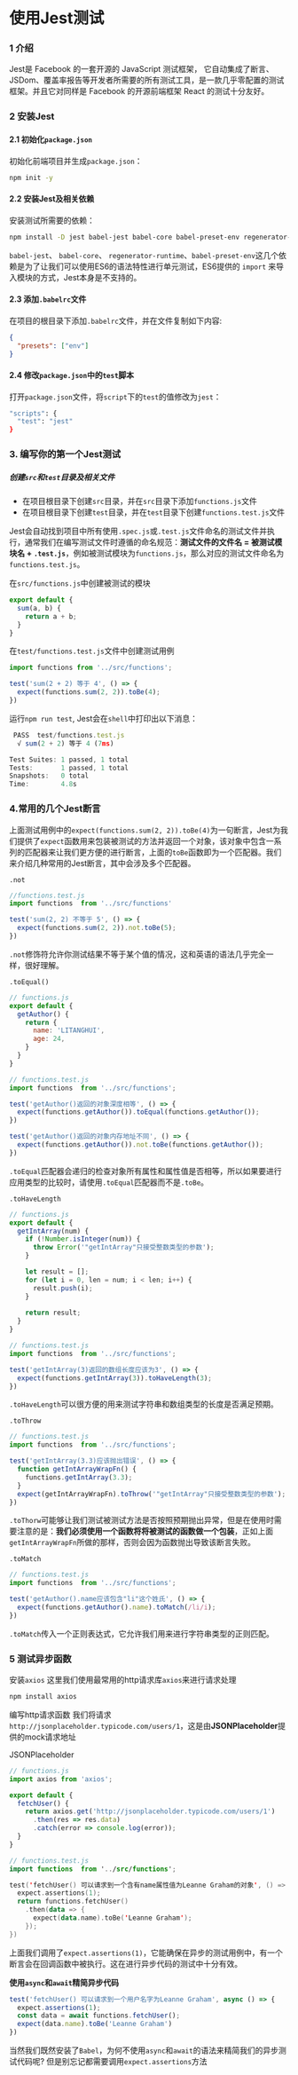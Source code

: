 # 使用Jest测试

### 1 介绍

Jest是 Facebook 的一套开源的 JavaScript 测试框架， 它自动集成了断言、JSDom、覆盖率报告等开发者所需要的所有测试工具，是一款几乎零配置的测试框架。并且它对同样是 Facebook 的开源前端框架 React 的测试十分友好。

### 2 安装Jest

#### **2.1 初始化`package.json`**

初始化前端项目并生成`package.json`：

```bash
npm init -y
```

#### **2.2 安装Jest及相关依赖**

安装测试所需要的依赖：

```bash
npm install -D jest babel-jest babel-core babel-preset-env regenerator-runtime
```

`babel-jest`、 `babel-core`、 `regenerator-runtime`、`babel-preset-env`这几个依赖是为了让我们可以使用ES6的语法特性进行单元测试，ES6提供的 `import` 来导入模块的方式，Jest本身是不支持的。

#### **2.3 添加`.babelrc`文件**

在项目的根目录下添加`.babelrc`文件，并在文件复制如下内容:

```json
{
  "presets": ["env"]
}
```

#### **2.4 修改`package.json`中的`test`脚本**

打开`package.json`文件，将`script`下的`test`的值修改为`jest`：

```bash
"scripts": {
  "test": "jest"
}
```

### **3. 编写你的第一个Jest测试**

##### 创建`src`和`test`目录及相关文件

- 在项目根目录下创建`src`目录，并在`src`目录下添加`functions.js`文件
- 在项目根目录下创建`test`目录，并在`test`目录下创建`functions.test.js`文件

Jest会自动找到项目中所有使用`.spec.js`或`.test.js`文件命名的测试文件并执行，通常我们在编写测试文件时遵循的命名规范：**测试文件的文件名 = 被测试模块名 + `.test.js`**，例如被测试模块为`functions.js`，那么对应的测试文件命名为`functions.test.js`。

在`src/functions.js`中创建被测试的模块

```javascript
export default {
  sum(a, b) {
    return a + b;
  }
}
```

在`test/functions.test.js`文件中创建测试用例

```javascript
import functions from '../src/functions';

test('sum(2 + 2) 等于 4', () => {
  expect(functions.sum(2, 2)).toBe(4);
})
```

运行`npm run test`, Jest会在`shell`中打印出以下消息：

```javascript
 PASS  test/functions.test.js
  √ sum(2 + 2) 等于 4 (7ms)

Test Suites: 1 passed, 1 total
Tests:       1 passed, 1 total
Snapshots:   0 total
Time:        4.8s
```

### **4.常用的几个Jest断言**

上面测试用例中的`expect(functions.sum(2, 2)).toBe(4)`为一句断言，Jest为我们提供了`expect`函数用来包装被测试的方法并返回一个对象，该对象中包含一系列的匹配器来让我们更方便的进行断言，上面的`toBe`函数即为一个匹配器。我们来介绍几种常用的Jest断言，其中会涉及多个匹配器。

`.not`

```javascript
//functions.test.js
import functions  from '../src/functions'

test('sum(2, 2) 不等于 5', () => {
  expect(functions.sum(2, 2)).not.toBe(5);
})
```

`.not`修饰符允许你测试结果不等于某个值的情况，这和英语的语法几乎完全一样，很好理解。

`.toEqual()`

```javascript
// functions.js
export default {
  getAuthor() {
    return {
      name: 'LITANGHUI',
      age: 24,
    }
  }
}
```

```javascript
// functions.test.js
import functions  from '../src/functions';

test('getAuthor()返回的对象深度相等', () => {
  expect(functions.getAuthor()).toEqual(functions.getAuthor());
})

test('getAuthor()返回的对象内存地址不同', () => {
  expect(functions.getAuthor()).not.toBe(functions.getAuthor());
})
```

`.toEqual`匹配器会递归的检查对象所有属性和属性值是否相等，所以如果要进行应用类型的比较时，请使用`.toEqual`匹配器而不是`.toBe`。

`.toHaveLength`

```javascript
// functions.js
export default {
  getIntArray(num) {
    if (!Number.isInteger(num)) {
      throw Error('"getIntArray"只接受整数类型的参数');
    }

    let result = [];
    for (let i = 0, len = num; i < len; i++) {
      result.push(i);
    }
    
    return result;
  }
}
```

```javascript
// functions.test.js
import functions  from '../src/functions';

test('getIntArray(3)返回的数组长度应该为3', () => {
  expect(functions.getIntArray(3)).toHaveLength(3);
})
```

`.toHaveLength`可以很方便的用来测试字符串和数组类型的长度是否满足预期。

`.toThrow`

```javascript
// functions.test.js
import functions  from '../src/functions';

test('getIntArray(3.3)应该抛出错误', () => {
  function getIntArrayWrapFn() {
    functions.getIntArray(3.3);
  }
  expect(getIntArrayWrapFn).toThrow('"getIntArray"只接受整数类型的参数');
})
```

`.toThorw`可能够让我们测试被测试方法是否按照预期抛出异常，但是在使用时需要注意的是：**我们必须使用一个函数将将被测试的函数做一个包装**，正如上面`getIntArrayWrapFn`所做的那样，否则会因为函数抛出导致该断言失败。

`.toMatch`

```javascript
// functions.test.js
import functions  from '../src/functions';

test('getAuthor().name应该包含"li"这个姓氏', () => {
  expect(functions.getAuthor().name).toMatch(/li/i);
})
```

`.toMatch`传入一个正则表达式，它允许我们用来进行字符串类型的正则匹配。



### 5 测试异步函数

安装`axios`
这里我们使用最常用的http请求库`axios`来进行请求处理

```bash
npm install axios
```

编写http请求函数
我们将请求`http://jsonplaceholder.typicode.com/users/1`，这是由**JSONPlaceholder**提供的mock请求地址

JSONPlaceholder

```javascript
// functions.js
import axios from 'axios';

export default {
  fetchUser() {
    return axios.get('http://jsonplaceholder.typicode.com/users/1')
      .then(res => res.data)
      .catch(error => console.log(error));
  }
}
```

```kotlin
// functions.test.js
import functions  from '../src/functions';

test('fetchUser() 可以请求到一个含有name属性值为Leanne Graham的对象', () => {
  expect.assertions(1);
  return functions.fetchUser()
    .then(data => {
      expect(data.name).toBe('Leanne Graham');
    });
})
```

上面我们调用了`expect.assertions(1)`，它能确保在异步的测试用例中，有一个断言会在回调函数中被执行。这在进行异步代码的测试中十分有效。

**使用`async`和`await`精简异步代码**

```javascript
test('fetchUser() 可以请求到一个用户名字为Leanne Graham', async () => {
  expect.assertions(1);
  const data = await functions.fetchUser();
  expect(data.name).toBe('Leanne Graham')
})
```

当然我们既然安装了`Babel`，为何不使用`async`和`await`的语法来精简我们的异步测试代码呢? 但是别忘记都需要调用`expect.assertions`方法

